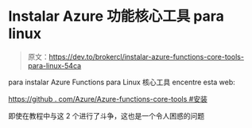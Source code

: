 # Instalar Azure 功能核心工具 para linux

> 原文：<https://dev.to/brokercl/instalar-azure-functions-core-tools-para-linux-54ca>

para instalar Azure Functions para Linux 核心工具
encentre esta web:

[https://github . com/Azure/Azure-functions-core-tools #安装](https://github.com/Azure/azure-functions-core-tools#installing)

即使在教程中与这 2 个进行了斗争，这也是一个令人困惑的问题